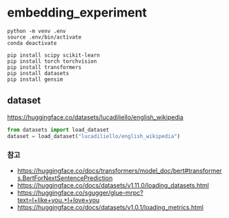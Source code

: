 # embedding_experiment

``` linux
python -m venv .env
source .env/bin/activate
conda deactivate

pip install scipy scikit-learn
pip install torch torchvision
pip install transformers
pip install datasets
pip install gensim
```

## dataset
https://huggingface.co/datasets/lucadiliello/english_wikipedia
``` python
from datasets import load_dataset
dataset = load_dataset("lucadiliello/english_wikipedia")
```

### 참고 
- https://huggingface.co/docs/transformers/model_doc/bert#transformers.BertForNextSentencePrediction    
- https://huggingface.co/docs/datasets/v1.11.0/loading_datasets.html
- https://huggingface.co/sgugger/glue-mrpc?text=I+like+you.+I+love+you
- https://huggingface.co/docs/datasets/v1.0.1/loading_metrics.html    
